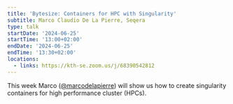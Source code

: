 ```yaml
---
title: 'Bytesize: Containers for HPC with Singularity'
subtitle: Marco Claudio De La Pierre, Seqera
type: talk
startDate: '2024-06-25'
startTime: '13:00+02:00'
endDate: '2024-06-25'
endTime: '13:30+02:00'
locations:
  - links: https://kth-se.zoom.us/j/68390542812
---
```


This week Marco ([@marcodelapierre](https://github.com/marcodelapierre/)) will show us how to create singularity containers for high performance cluster (HPCs).
